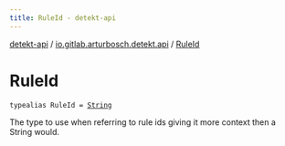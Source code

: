 ```yaml
---
title: RuleId - detekt-api
---
```


[detekt-api](../index.html) / [io.gitlab.arturbosch.detekt.api](index.html) / [RuleId](./-rule-id.html)

# RuleId

`typealias RuleId = `[`String`](https://kotlinlang.org/api/latest/jvm/stdlib/kotlin/-string/index.html)

The type to use when referring to rule ids giving it more context then a String would.

